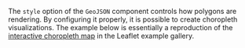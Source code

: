 The `style` option of the `GeoJSON` component controls how polygons are rendering. By configuring it properly, it is possible to create choropleth visualizations. The example below is essentially a reproduction of the [interactive choropleth map](https://leafletjs.com/examples/choropleth/) in the Leaflet example gallery. 